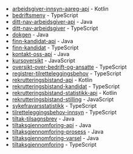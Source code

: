 * [arbeidsgiver-innsyn-aareg-api](https://github.com/navikt/arbeidsgiver-innsyn-aareg-api) - Kotlin
* [bedriftsmeny](https://github.com/navikt/bedriftsmeny) - TypeScript
* [ditt-nav-arbeidsgiver-api](https://github.com/navikt/ditt-nav-arbeidsgiver-api) - Java
* [ditt-nav-arbeidsgiver](https://github.com/navikt/ditt-nav-arbeidsgiver) - TypeScript
* [dokgen](https://github.com/navikt/dokgen) - Java
* [finn-kandidat-api](https://github.com/navikt/finn-kandidat-api) - Java
* [finn-kandidat](https://github.com/navikt/finn-kandidat) - TypeScript
* [kontakt-oss-api](https://github.com/navikt/kontakt-oss-api) - Java
* [kursoversikt](https://github.com/navikt/kursoversikt) - JavaScript
* [oversikt-over-bedrift-og-ansatte](https://github.com/navikt/oversikt-over-bedrift-og-ansatte) - TypeScript
* [registrer-tilretteleggingsbehov](https://github.com/navikt/registrer-tilretteleggingsbehov) - TypeScript
* [rekrutteringsbistand-api](https://github.com/navikt/rekrutteringsbistand-api) - Kotlin
* [rekrutteringsbistand-kandidat](https://github.com/navikt/rekrutteringsbistand-kandidat) - TypeScript
* [rekrutteringsbistand-statistikk-api](https://github.com/navikt/rekrutteringsbistand-statistikk-api) - Kotlin
* [rekrutteringsbistand-stilling](https://github.com/navikt/rekrutteringsbistand-stilling) - JavaScript
* [sykefravarsstatistikk](https://github.com/navikt/sykefravarsstatistikk) - TypeScript
* [tilretteleggingsbehov-innsyn](https://github.com/navikt/tilretteleggingsbehov-innsyn) - TypeScript
* [tiltak-tilsagnsbrev](https://github.com/navikt/tiltak-tilsagnsbrev) - Java
* [tiltaksgjennomforing-api](https://github.com/navikt/tiltaksgjennomforing-api) - Java
* [tiltaksgjennomforing-prosess](https://github.com/navikt/tiltaksgjennomforing-prosess) - Java
* [tiltaksgjennomforing-varsel](https://github.com/navikt/tiltaksgjennomforing-varsel) - Java
* [tiltaksgjennomforing](https://github.com/navikt/tiltaksgjennomforing) - TypeScript